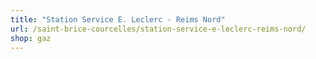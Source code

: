 ```yaml
---
title: "Station Service E. Leclerc - Reims Nord"
url: /saint-brice-courcelles/station-service-e-leclerc-reims-nord/
shop: gaz
---
```


